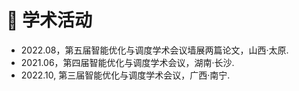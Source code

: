 <h1>🏨 学术活动</h1>
<ul>
    <li>
        2022.08，第五届智能优化与调度学术会议墙展两篇论文，山西·太原.
    </li>
    <li>
        2021.06，第四届智能优化与调度学术会议，湖南·长沙.  
    </li>
    <li>
        2022.10, 第三届智能优化与调度学术会议，广西·南宁.
    </li>
</ul>



